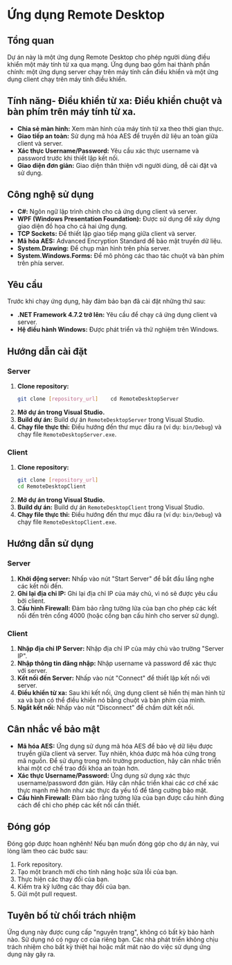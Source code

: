 # Ứng dụng Remote Desktop

## Tổng quan

Dự án này là một ứng dụng Remote Desktop cho phép người dùng điều khiển một máy tính từ xa qua mạng. Ứng dụng bao gồm hai thành phần chính: một ứng dụng server chạy trên máy tính cần điều khiển và một ứng dụng client chạy trên máy tính điều khiển.

## Tính năng-   **Điều khiển từ xa:** Điều khiển chuột và bàn phím trên máy tính từ xa.
-   **Chia sẻ màn hình:** Xem màn hình của máy tính từ xa theo thời gian thực.
-   **Giao tiếp an toàn:** Sử dụng mã hóa AES để truyền dữ liệu an toàn giữa client và server.
-   **Xác thực Username/Password:** Yêu cầu xác thực username và password trước khi thiết lập kết nối.
-   **Giao diện đơn giản:** Giao diện thân thiện với người dùng, dễ cài đặt và sử dụng.

## Công nghệ sử dụng

-   **C#:** Ngôn ngữ lập trình chính cho cả ứng dụng client và server.
-   **WPF (Windows Presentation Foundation):** Được sử dụng để xây dựng giao diện đồ họa cho cả hai ứng dụng.
-   **TCP Sockets:** Để thiết lập giao tiếp mạng giữa client và server.
-   **Mã hóa AES:** Advanced Encryption Standard để bảo mật truyền dữ liệu.
-   **System.Drawing:** Để chụp màn hình trên phía server.
-   **System.Windows.Forms:** Để mô phỏng các thao tác chuột và bàn phím trên phía server.

## Yêu cầu

Trước khi chạy ứng dụng, hãy đảm bảo bạn đã cài đặt những thứ sau:

-   **.NET Framework 4.7.2 trở lên:** Yêu cầu để chạy cả ứng dụng client và server.
-   **Hệ điều hành Windows:** Được phát triển và thử nghiệm trên Windows.

## Hướng dẫn cài đặt

### Server

1.  **Clone repository:**
    ```bash
    git clone [repository_url]    cd RemoteDesktopServer
    ```
2.  **Mở dự án trong Visual Studio.**
3.  **Build dự án:** Build dự án `RemoteDesktopServer` trong Visual Studio.
4.  **Chạy file thực thi:** Điều hướng đến thư mục đầu ra (ví dụ: `bin/Debug`) và chạy file `RemoteDesktopServer.exe`.

### Client

1.  **Clone repository:**
    ```bash
    git clone [repository_url]
    cd RemoteDesktopClient
    ```
2.  **Mở dự án trong Visual Studio.**
3.  **Build dự án:** Build dự án `RemoteDesktopClient` trong Visual Studio.
4.  **Chạy file thực thi:** Điều hướng đến thư mục đầu ra (ví dụ: `bin/Debug`) và chạy file `RemoteDesktopClient.exe`.

## Hướng dẫn sử dụng

### Server

1.  **Khởi động server:** Nhấp vào nút "Start Server" để bắt đầu lắng nghe các kết nối đến.
2.  **Ghi lại địa chỉ IP:** Ghi lại địa chỉ IP của máy chủ, vì nó sẽ được yêu cầu bởi client.
3.  **Cấu hình Firewall:** Đảm bảo rằng tường lửa của bạn cho phép các kết nối đến trên cổng 4000 (hoặc cổng bạn cấu hình cho server sử dụng).

### Client

1.  **Nhập địa chỉ IP Server:** Nhập địa chỉ IP của máy chủ vào trường "Server IP".
2.  **Nhập thông tin đăng nhập:** Nhập username và password để xác thực với server.
3.  **Kết nối đến Server:** Nhấp vào nút "Connect" để thiết lập kết nối với server.
4.  **Điều khiển từ xa:** Sau khi kết nối, ứng dụng client sẽ hiển thị màn hình từ xa và bạn có thể điều khiển nó bằng chuột và bàn phím của mình.
5.  **Ngắt kết nối:** Nhấp vào nút "Disconnect" để chấm dứt kết nối.

## Cân nhắc về bảo mật

-   **Mã hóa AES:** Ứng dụng sử dụng mã hóa AES để bảo vệ dữ liệu được truyền giữa client và server. Tuy nhiên, khóa được mã hóa cứng trong mã nguồn. Để sử dụng trong môi trường production, hãy cân nhắc triển khai một cơ chế trao đổi khóa an toàn hơn.
-   **Xác thực Username/Password:** Ứng dụng sử dụng xác thực username/password đơn giản. Hãy cân nhắc triển khai các cơ chế xác thực mạnh mẽ hơn như xác thực đa yếu tố để tăng cường bảo mật.
-   **Cấu hình Firewall:** Đảm bảo rằng tường lửa của bạn được cấu hình đúng cách để chỉ cho phép các kết nối cần thiết.

## Đóng góp

Đóng góp được hoan nghênh! Nếu bạn muốn đóng góp cho dự án này, vui lòng làm theo các bước sau:

1.  Fork repository.
2.  Tạo một branch mới cho tính năng hoặc sửa lỗi của bạn.
3.  Thực hiện các thay đổi của bạn.
4.  Kiểm tra kỹ lưỡng các thay đổi của bạn.
5.  Gửi một pull request.

## Tuyên bố từ chối trách nhiệm

Ứng dụng này được cung cấp "nguyên trạng", không có bất kỳ bảo hành nào. Sử dụng nó có nguy cơ của riêng bạn. Các nhà phát triển không chịu trách nhiệm cho bất kỳ thiệt hại hoặc mất mát nào do việc sử dụng ứng dụng này gây ra.
